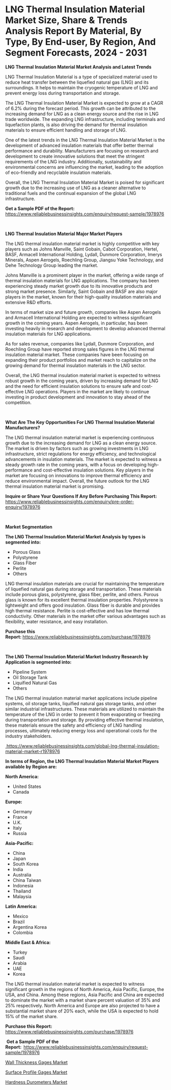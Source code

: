 <p><h1>LNG Thermal Insulation Material Market Size, Share & Trends Analysis Report By Material, By Type, By End-user, By Region, And Segment Forecasts, 2024 - 2031</h1></p><p><strong>LNG Thermal Insulation Material Market Analysis and Latest Trends</strong></p>
<p><p>LNG Thermal Insulation Material is a type of specialized material used to reduce heat transfer between the liquefied natural gas (LNG) and its surroundings. It helps to maintain the cryogenic temperature of LNG and prevent energy loss during transportation and storage.</p><p>The LNG Thermal Insulation Material Market is expected to grow at a CAGR of 6.2% during the forecast period. This growth can be attributed to the increasing demand for LNG as a clean energy source and the rise in LNG trade worldwide. The expanding LNG infrastructure, including terminals and liquefaction plants, is also driving the demand for thermal insulation materials to ensure efficient handling and storage of LNG.</p><p>One of the latest trends in the LNG Thermal Insulation Material Market is the development of advanced insulation materials that offer better thermal performance and durability. Manufacturers are focusing on research and development to create innovative solutions that meet the stringent requirements of the LNG industry. Additionally, sustainability and environmental concerns are influencing the market, leading to the adoption of eco-friendly and recyclable insulation materials.</p><p>Overall, the LNG Thermal Insulation Material Market is poised for significant growth due to the increasing use of LNG as a cleaner alternative to traditional fuels and the continual expansion of the global LNG infrastructure.</p></p>
<p><strong>Get a Sample PDF of the Report:&nbsp;</strong> <a href="https://www.reliablebusinessinsights.com/enquiry/request-sample/1978976">https://www.reliablebusinessinsights.com/enquiry/request-sample/1978976</a></p>
<p>&nbsp;</p>
<p><strong>LNG Thermal Insulation Material Major Market Players</strong></p>
<p><p>The LNG thermal insulation material market is highly competitive with key players such as Johns Manville, Saint Gobain, Cabot Corporation, Hertel, BASF, Armacell International Holding, Lydall, Dunmore Corporation, Imerys Minerals, Aspen Aerogels, Roechling Group, Jiangsu Yoke Technology, and Dehe Technology Group leading the market.</p><p>Johns Manville is a prominent player in the market, offering a wide range of thermal insulation materials for LNG applications. The company has been experiencing steady market growth due to its innovative products and strong market presence. Similarly, Saint Gobain and BASF are also major players in the market, known for their high-quality insulation materials and extensive R&D efforts.</p><p>In terms of market size and future growth, companies like Aspen Aerogels and Armacell International Holding are expected to witness significant growth in the coming years. Aspen Aerogels, in particular, has been investing heavily in research and development to develop advanced thermal insulation materials for LNG applications.</p><p>As for sales revenue, companies like Lydall, Dunmore Corporation, and Roechling Group have reported strong sales figures in the LNG thermal insulation material market. These companies have been focusing on expanding their product portfolios and market reach to capitalize on the growing demand for thermal insulation materials in the LNG sector.</p><p>Overall, the LNG thermal insulation material market is expected to witness robust growth in the coming years, driven by increasing demand for LNG and the need for efficient insulation solutions to ensure safe and cost-effective LNG operations. Players in the market are likely to continue investing in product development and innovation to stay ahead of the competition.</p></p>
<p>&nbsp;</p>
<p><strong>What Are The Key Opportunities For LNG Thermal Insulation Material Manufacturers?</strong></p>
<p><p>The LNG thermal insulation material market is experiencing continuous growth due to the increasing demand for LNG as a clean energy source. The market is driven by factors such as growing investments in LNG infrastructure, strict regulations for energy efficiency, and technological advancements in insulation materials. The market is expected to witness a steady growth rate in the coming years, with a focus on developing high-performance and cost-effective insulation solutions. Key players in the market are focusing on innovations to improve thermal efficiency and reduce environmental impact. Overall, the future outlook for the LNG thermal insulation material market is promising.</p></p>
<p><strong>Inquire or Share Your Questions If Any Before Purchasing This Report:</strong> <a href="https://www.reliablebusinessinsights.com/enquiry/pre-order-enquiry/1978976">https://www.reliablebusinessinsights.com/enquiry/pre-order-enquiry/1978976</a></p>
<p>&nbsp;</p>
<p><strong>Market Segmentation</strong></p>
<p><strong>The LNG Thermal Insulation Material Market Analysis by types is segmented into:</strong></p>
<p><ul><li>Porous Glass</li><li>Polystyrene</li><li>Glass Fiber</li><li>Perlite</li><li>Others</li></ul></p>
<p><p>LNG thermal insulation materials are crucial for maintaining the temperature of liquefied natural gas during storage and transportation. These materials include porous glass, polystyrene, glass fiber, perlite, and others. Porous glass is known for its excellent thermal insulation properties. Polystyrene is lightweight and offers good insulation. Glass fiber is durable and provides high thermal resistance. Perlite is cost-effective and has low thermal conductivity. Other materials in the market offer various advantages such as flexibility, water resistance, and easy installation.</p></p>
<p><strong>Purchase this Report:&nbsp;</strong><a href="https://www.reliablebusinessinsights.com/purchase/1978976">https://www.reliablebusinessinsights.com/purchase/1978976</a></p>
<p>&nbsp;</p>
<p><strong>The LNG Thermal Insulation Material Market Industry Research by Application is segmented into:</strong></p>
<p><ul><li>Pipeline System</li><li>Oil Storage Tank</li><li>Liquified Natural Gas</li><li>Others</li></ul></p>
<p><p>The LNG thermal insulation material market applications include pipeline systems, oil storage tanks, liquified natural gas storage tanks, and other similar industrial infrastructures. These materials are utilized to maintain the temperature of the LNG in order to prevent it from evaporating or freezing during transportation and storage. By providing effective thermal insulation, these materials ensure the safety and efficiency of LNG handling processes, ultimately reducing energy loss and operational costs for the industry stakeholders.</p></p>
<p><a href="https://www.reliablebusinessinsights.com/global-lng-thermal-insulation-material-market-r1978976">&nbsp;https://www.reliablebusinessinsights.com/global-lng-thermal-insulation-material-market-r1978976</a></p>
<p><strong>In terms of Region, the LNG Thermal Insulation Material Market Players available by Region are:</strong></p>
<p>
    <p> <strong> North America: </strong>
        <ul>
            <li>United States</li>
            <li>Canada</li>
        </ul>
        </p> 
    <p> <strong> Europe: </strong>
        <ul>
            <li>Germany</li>
            <li>France</li>
            <li>U.K.</li>
            <li>Italy</li>
            <li>Russia</li>
        </ul>
        </p> 
    <p> <strong> Asia-Pacific: </strong>
        <ul>
            <li>China</li>
            <li>Japan</li>
            <li>South Korea</li>
            <li>India</li>
            <li>Australia</li>
            <li>China Taiwan</li>
            <li>Indonesia</li>
            <li>Thailand</li>
            <li>Malaysia</li>
        </ul>
        </p> 
    <p> <strong> Latin America: </strong>
        <ul>
            <li>Mexico</li>
            <li>Brazil</li>
            <li>Argentina Korea</li>
            <li>Colombia</li>
        </ul>
        </p> 
    <p> <strong> Middle East & Africa: </strong>
        <ul>
            <li>Turkey</li>
            <li>Saudi</li>
            <li>Arabia</li>
            <li>UAE</li>
            <li>Korea</li>
        </ul>
    </p>
    </p>
<p><p>The LNG thermal insulation material market is expected to witness significant growth in the regions of North America, Asia Pacific, Europe, the USA, and China. Among these regions, Asia Pacific and China are expected to dominate the market with a market share percent valuation of 35% and 25% respectively. North America and Europe are also projected to have a substantial market share of 20% each, while the USA is expected to hold 15% of the market share.</p></p>
<p><strong>Purchase this Report: </strong><a href="https://www.reliablebusinessinsights.com/purchase/1978976">https://www.reliablebusinessinsights.com/purchase/1978976</a></p>
<p>&nbsp;<strong>Get a Sample PDF of the Report:&nbsp;&nbsp;</strong><a href="https://www.reliablebusinessinsights.com/enquiry/request-sample/1978976">https://www.reliablebusinessinsights.com/enquiry/request-sample/1978976</a></p>
<p><strong></strong></p>
<p><p><a href="https://github.com/eeenafisainka/Market-Research-Report-List-1/blob/main/wall-thickness-gages-market.md">Wall Thickness Gages Market</a></p><p><a href="https://github.com/fxdvmliw90/Market-Research-Report-List-1/blob/main/surface-profile-gages-market.md">Surface Profile Gages Market</a></p><p><a href="https://github.com/BryanLittlebXfbG/Market-Research-Report-List-1/blob/main/hardness-durometers-market.md">Hardness Durometers Market</a></p></p>